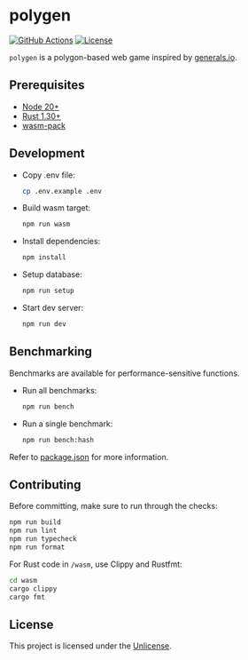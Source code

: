 # polygen

[![GitHub Actions](https://img.shields.io/github/actions/workflow/status/jwcub/polygen/build.yml)](https://github.com/jwcub/polygen/actions)
[![License](https://img.shields.io/github/license/jwcub/polygen)](https://github.com/jwcub/polygen/blob/main/LICENSE)

`polygen` is a polygon-based web game inspired by [generals.io](https://generals.io).

## Prerequisites

- [Node 20+](https://nodejs.org/)
- [Rust 1.30+](https://www.rust-lang.org/)
- [wasm-pack](https://rustwasm.github.io/wasm-pack/)

## Development

- Copy .env file:

  ```sh
  cp .env.example .env
  ```

- Build wasm target:

  ```sh
  npm run wasm
  ```

- Install dependencies:

  ```sh
  npm install
  ```

- Setup database:

  ```sh
  npm run setup
  ```

- Start dev server:
  ```sh
  npm run dev
  ```

## Benchmarking

Benchmarks are available for performance-sensitive functions.

- Run all benchmarks:

  ```sh
  npm run bench
  ```

- Run a single benchmark:
  ```sh
  npm run bench:hash
  ```

Refer to [package.json](https://github.com/jwcub/polygen/blob/main/package.json) for more information.

## Contributing

Before committing, make sure to run through the checks:

```sh
npm run build
npm run lint
npm run typecheck
npm run format
```

For Rust code in `/wasm`, use Clippy and Rustfmt:

```sh
cd wasm
cargo clippy
cargo fmt
```

## License

This project is licensed under the [Unlicense](https://github.com/jwcub/polygen/blob/main/LICENSE).
